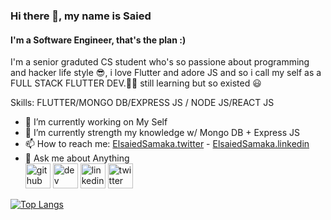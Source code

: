 

### Hi there 👋, my name is Saied
#### I'm a Software Engineer, that's the plan :)
I'm a senior graduted CS student who's so passione about programming and hacker life style 😎, i love Flutter and adore JS and so i call my self as a FULL STACK FLUTTER DEV.🧑‍💻 still learning but so existed 😃

Skills: FLUTTER/MONGO DB/EXPRESS JS / NODE JS/REACT JS 

- 🔭 I’m currently working on My Self 
- 🌱 I’m currently strength my knowledge  w/ Mongo DB + Express JS
- 📫 How to reach me: [ElsaiedSamaka.twitter](https://twitter.com/Random_Memss) - [ElsaiedSamaka.linkedin](https://www.linkedin.com/in/elsaied-samaka-513a0518b/)
- 💬 Ask me about Anything  
[<img src='https://cdn.jsdelivr.net/npm/simple-icons@3.0.1/icons/github.svg' alt='github' height='40'>](https://github.com/ElsaiedSamaka)  [<img src='https://cdn.jsdelivr.net/npm/simple-icons@3.0.1/icons/dev-dot-to.svg' alt='dev' height='40'>](https://dev.to/ElsaiedSamaka)  [<img src='https://cdn.jsdelivr.net/npm/simple-icons@3.0.1/icons/linkedin.svg' alt='linkedin' height='40'>](https://www.linkedin.com/in/elsaied-samaka-513a0518b/)  [<img src='https://cdn.jsdelivr.net/npm/simple-icons@3.0.1/icons/twitter.svg' alt='twitter' height='40'>](https://twitter.com/ElsaiedSamaka) 







[![Top Langs](https://github-readme-stats.vercel.app/api/top-langs/?username=ElsaiedSamaka)](https://github.com/ElsaiedSamaka/github-readme-stats)







